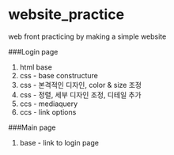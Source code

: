 # website_practice
web front practicing by making a simple website


###Login page

1. html base
2. css - base constructure
3. css - 본격적인 디자인, color & size 조정
4. css - 정렬, 세부 디자인 조정, 디테일 추가
5. ccs - mediaquery
6. ccs - link options

###Main page

1. base - link to login page
